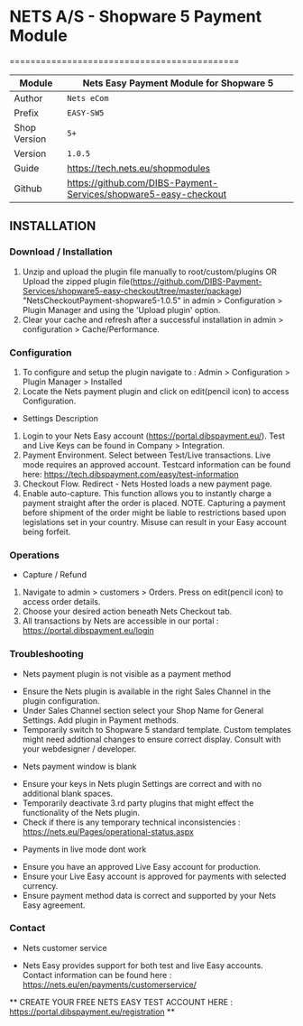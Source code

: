 # NETS A/S - Shopware 5 Payment Module
============================================

|Module | Nets Easy Payment Module for Shopware 5
|------|----------
|Author | `Nets eCom`
|Prefix | `EASY-SW5`
|Shop Version | `5+`
|Version | `1.0.5`
|Guide | https://tech.nets.eu/shopmodules
|Github | https://github.com/DIBS-Payment-Services/shopware5-easy-checkout

## INSTALLATION

### Download / Installation
1. Unzip and upload the plugin file manually to root/custom/plugins OR Upload the zipped plugin file(https://github.com/DIBS-Payment-Services/shopware5-easy-checkout/tree/master/package)
"NetsCheckoutPayment-shopware5-1.0.5" in admin > Configuration > Plugin Manager and using the 'Upload plugin' option.
2. Clear your cache and refresh after a successful installation in admin > configuration > Cache/Performance.


### Configuration
1. To configure and setup the plugin navigate to : Admin > Configuration > Plugin Manager > Installed
2. Locate the Nets payment plugin and click on edit(pencil icon) to access Configuration.

* Settings Description
1. Login to your Nets Easy account (https://portal.dibspayment.eu/). Test and Live Keys can be found in Company > Integration.
2. Payment Environment. Select between Test/Live transactions. Live mode requires an approved account. Testcard information can be found here: https://tech.dibspayment.com/easy/test-information 
3. Checkout Flow. Redirect - Nets Hosted loads a new payment page. 
4. Enable auto-capture. This function allows you to instantly charge a payment straight after the order is placed.
   NOTE. Capturing a payment before shipment of the order might be liable to restrictions based upon legislations set in your country. Misuse can result in your Easy account being forfeit.

### Operations
* Capture / Refund
1. Navigate to admin > customers > Orders. Press on edit(pencil icon) to access order details.
2. Choose your desired action beneath Nets Checkout tab.
3. All transactions by Nets are accessible in our portal : https://portal.dibspayment.eu/login

### Troubleshooting
* Nets payment plugin is not visible as a payment method
- Ensure the Nets plugin is available in the right Sales Channel in the plugin configuration.
- Under Sales Channel section select your Shop Name for General Settings. Add plugin in Payment methods.
- Temporarily switch to Shopware 5 standard template. Custom templates might need addtional changes to ensure correct display. Consult with your webdesigner / developer.

* Nets payment window is blank
- Ensure your keys in Nets plugin Settings are correct and with no additional blank spaces.
- Temporarily deactivate 3.rd party plugins that might effect the functionality of the Nets plugin.
- Check if there is any temporary technical inconsistencies : https://nets.eu/Pages/operational-status.aspx

* Payments in live mode dont work
- Ensure you have an approved Live Easy account for production.
- Ensure your Live Easy account is approved for payments with selected currency.
- Ensure payment method data is correct and supported by your Nets Easy agreement.

### Contact
* Nets customer service
- Nets Easy provides support for both test and live Easy accounts. Contact information can be found here : https://nets.eu/en/payments/customerservice/

** CREATE YOUR FREE NETS EASY TEST ACCOUNT HERE : https://portal.dibspayment.eu/registration **
